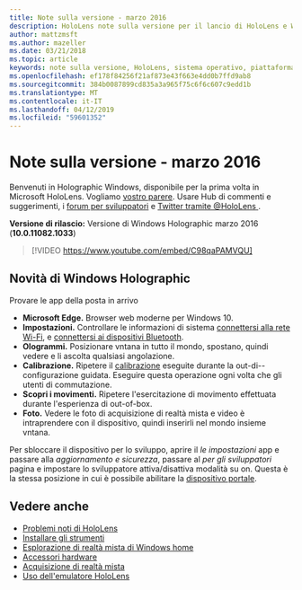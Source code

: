 ```yaml
---
title: Note sulla versione - marzo 2016
description: HoloLens note sulla versione per il lancio di HoloLens e Windows Holographic.
author: mattzmsft
ms.author: mazeller
ms.date: 03/21/2018
ms.topic: article
keywords: note sulla versione, HoloLens, sistema operativo, piattaforma, funzionalità, compilazione, avvio
ms.openlocfilehash: ef178f84256f21af873e43f663e4dd0b7ffd9ab8
ms.sourcegitcommit: 384b0087899cd835a3a965f75c6f6c607c9edd1b
ms.translationtype: MT
ms.contentlocale: it-IT
ms.lasthandoff: 04/12/2019
ms.locfileid: "59601352"
---
```

# <a name="release-notes---march-2016"></a>Note sulla versione - marzo 2016

Benvenuti in Holographic Windows, disponibile per la prima volta in Microsoft HoloLens. Vogliamo [vostro parere](give-us-feedback.md). Usare Hub di commenti e suggerimenti, i [forum per sviluppatori](https://forums.hololens.com) e [Twitter tramite @HoloLens ](https://twitter.com/hololens).

**Versione di rilascio:** Versione di Windows Holographic marzo 2016 (**10.0.11082.1033**)

>[!VIDEO https://www.youtube.com/embed/C98qaPAMVQU]

## <a name="whats-in-windows-holographic"></a>Novità di Windows Holographic

Provare le app della posta in arrivo
* **Microsoft Edge.** Browser web moderne per Windows 10.
* **Impostazioni.** Controllare le informazioni di sistema [connettersi alla rete Wi-Fi](connecting-to-wi-fi-on-hololens.md), e [connettersi ai dispositivi Bluetooth](hardware-accessories.md).
* **Ologrammi.** Posizionare vntana in tutto il mondo, spostano, quindi vedere e li ascolta qualsiasi angolazione.
* **Calibrazione.** Ripetere il [calibrazione](calibration.md) eseguite durante la out-di--configurazione guidata. Eseguire questa operazione ogni volta che gli utenti di commutazione.
* **Scopri i movimenti.** Ripetere l'esercitazione di movimento effettuata durante l'esperienza di out-of-box.
* **Foto.** Vedere le foto di acquisizione di realtà mista e video è intraprendere con il dispositivo, quindi inserirli nel mondo insieme vntana.

Per sbloccare il dispositivo per lo sviluppo, aprire il *le impostazioni* app e passare alla *aggiornamento e sicurezza*, passare al *per gli sviluppatori* pagina e impostare lo sviluppatore attiva/disattiva modalità su on. Questa è la stessa posizione in cui è possibile abilitare la [dispositivo portale](using-the-windows-device-portal.md).

## <a name="see-also"></a>Vedere anche
* [Problemi noti di HoloLens](hololens-known-issues.md)
* [Installare gli strumenti](install-the-tools.md)
* [Esplorazione di realtà mista di Windows home](navigating-the-windows-mixed-reality-home.md)
* [Accessori hardware](hardware-accessories.md)
* [Acquisizione di realtà mista](mixed-reality-capture.md)
* [Uso dell'emulatore HoloLens](using-the-hololens-emulator.md)
